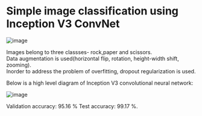 # Simple image classification using Inception V3 ConvNet

![image](https://user-images.githubusercontent.com/60272094/124395698-1f151000-dd23-11eb-9ffd-aa27384dd844.png)

Images belong to three classses- rock,paper and scissors.\
Data augmentation is used(horizontal flip, rotation, height-width shift, zooming).\
Inorder to address the problem of overfitting, dropout regularization is used.

Below is a high level diagram of Inception V3 convolutional neural network:

![image](https://user-images.githubusercontent.com/60272094/124395815-ea558880-dd23-11eb-9ed8-9566d555cc13.png)

Validation accuracy: 95.16 %
Test accuracy: 99.17 %.
